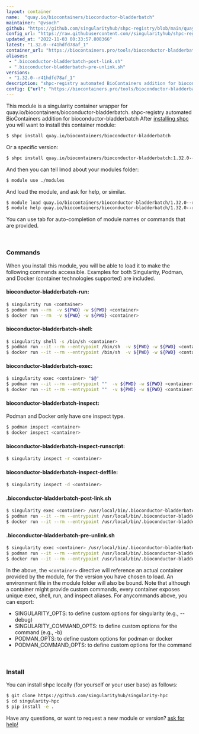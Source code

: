 ```yaml
---
layout: container
name:  "quay.io/biocontainers/bioconductor-bladderbatch"
maintainer: "@vsoch"
github: "https://github.com/singularityhub/shpc-registry/blob/main/quay.io/biocontainers/bioconductor-bladderbatch/container.yaml"
config_url: "https://raw.githubusercontent.com//singularityhub/shpc-registry/main/quay.io/biocontainers/bioconductor-bladderbatch/container.yaml"
updated_at: "2022-11-03 00:33:57.808366"
latest: "1.32.0--r41hdfd78af_1"
container_url: "https://biocontainers.pro/tools/bioconductor-bladderbatch"
aliases:
 - ".bioconductor-bladderbatch-post-link.sh"
 - ".bioconductor-bladderbatch-pre-unlink.sh"
versions:
 - "1.32.0--r41hdfd78af_1"
description: "shpc-registry automated BioContainers addition for bioconductor-bladderbatch"
config: {"url": "https://biocontainers.pro/tools/bioconductor-bladderbatch", "maintainer": "@vsoch", "description": "shpc-registry automated BioContainers addition for bioconductor-bladderbatch", "latest": {"1.32.0--r41hdfd78af_1": "sha256:3701ded72d7f48b2a04cc696f05e2577e80607f55ae2ca0ba80aab6944d95e8b"}, "tags": {"1.32.0--r41hdfd78af_1": "sha256:3701ded72d7f48b2a04cc696f05e2577e80607f55ae2ca0ba80aab6944d95e8b"}, "docker": "quay.io/biocontainers/bioconductor-bladderbatch", "aliases": {".bioconductor-bladderbatch-post-link.sh": "/usr/local/bin/.bioconductor-bladderbatch-post-link.sh", ".bioconductor-bladderbatch-pre-unlink.sh": "/usr/local/bin/.bioconductor-bladderbatch-pre-unlink.sh"}}
---
```


This module is a singularity container wrapper for quay.io/biocontainers/bioconductor-bladderbatch.
shpc-registry automated BioContainers addition for bioconductor-bladderbatch
After [installing shpc](#install) you will want to install this container module:


```bash
$ shpc install quay.io/biocontainers/bioconductor-bladderbatch
```

Or a specific version:

```bash
$ shpc install quay.io/biocontainers/bioconductor-bladderbatch:1.32.0--r41hdfd78af_1
```

And then you can tell lmod about your modules folder:

```bash
$ module use ./modules
```

And load the module, and ask for help, or similar.

```bash
$ module load quay.io/biocontainers/bioconductor-bladderbatch/1.32.0--r41hdfd78af_1
$ module help quay.io/biocontainers/bioconductor-bladderbatch/1.32.0--r41hdfd78af_1
```

You can use tab for auto-completion of module names or commands that are provided.

<br>

### Commands

When you install this module, you will be able to load it to make the following commands accessible.
Examples for both Singularity, Podman, and Docker (container technologies supported) are included.

#### bioconductor-bladderbatch-run:

```bash
$ singularity run <container>
$ podman run --rm  -v ${PWD} -w ${PWD} <container>
$ docker run --rm  -v ${PWD} -w ${PWD} <container>
```

#### bioconductor-bladderbatch-shell:

```bash
$ singularity shell -s /bin/sh <container>
$ podman run --it --rm --entrypoint /bin/sh  -v ${PWD} -w ${PWD} <container>
$ docker run --it --rm --entrypoint /bin/sh  -v ${PWD} -w ${PWD} <container>
```

#### bioconductor-bladderbatch-exec:

```bash
$ singularity exec <container> "$@"
$ podman run --it --rm --entrypoint ""  -v ${PWD} -w ${PWD} <container> "$@"
$ docker run --it --rm --entrypoint ""  -v ${PWD} -w ${PWD} <container> "$@"
```

#### bioconductor-bladderbatch-inspect:

Podman and Docker only have one inspect type.

```bash
$ podman inspect <container>
$ docker inspect <container>
```

#### bioconductor-bladderbatch-inspect-runscript:

```bash
$ singularity inspect -r <container>
```

#### bioconductor-bladderbatch-inspect-deffile:

```bash
$ singularity inspect -d <container>
```


#### .bioconductor-bladderbatch-post-link.sh

```bash
$ singularity exec <container> /usr/local/bin/.bioconductor-bladderbatch-post-link.sh
$ podman run --it --rm --entrypoint /usr/local/bin/.bioconductor-bladderbatch-post-link.sh   -v ${PWD} -w ${PWD} <container> -c " $@"
$ docker run --it --rm --entrypoint /usr/local/bin/.bioconductor-bladderbatch-post-link.sh   -v ${PWD} -w ${PWD} <container> -c " $@"
```


#### .bioconductor-bladderbatch-pre-unlink.sh

```bash
$ singularity exec <container> /usr/local/bin/.bioconductor-bladderbatch-pre-unlink.sh
$ podman run --it --rm --entrypoint /usr/local/bin/.bioconductor-bladderbatch-pre-unlink.sh   -v ${PWD} -w ${PWD} <container> -c " $@"
$ docker run --it --rm --entrypoint /usr/local/bin/.bioconductor-bladderbatch-pre-unlink.sh   -v ${PWD} -w ${PWD} <container> -c " $@"
```



In the above, the `<container>` directive will reference an actual container provided
by the module, for the version you have chosen to load. An environment file in the
module folder will also be bound. Note that although a container
might provide custom commands, every container exposes unique exec, shell, run, and
inspect aliases. For anycommands above, you can export:

 - SINGULARITY_OPTS: to define custom options for singularity (e.g., --debug)
 - SINGULARITY_COMMAND_OPTS: to define custom options for the command (e.g., -b)
 - PODMAN_OPTS: to define custom options for podman or docker
 - PODMAN_COMMAND_OPTS: to define custom options for the command

<br>

### Install

You can install shpc locally (for yourself or your user base) as follows:

```bash
$ git clone https://github.com/singularityhub/singularity-hpc
$ cd singularity-hpc
$ pip install -e .
```

Have any questions, or want to request a new module or version? [ask for help!](https://github.com/singularityhub/singularity-hpc/issues)